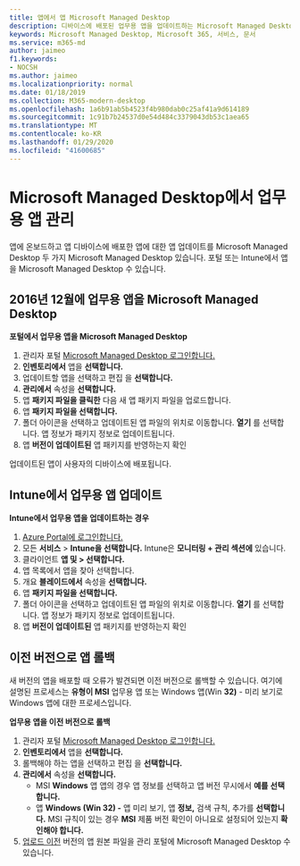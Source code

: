 ```yaml
---
title: 앱에서 앱 Microsoft Managed Desktop
description: 디바이스에 배포된 업무용 앱을 업데이트하는 Microsoft Managed Desktop 정보
keywords: Microsoft Managed Desktop, Microsoft 365, 서비스, 문서
ms.service: m365-md
author: jaimeo
f1.keywords:
- NOCSH
ms.author: jaimeo
ms.localizationpriority: normal
ms.date: 01/18/2019
ms.collection: M365-modern-desktop
ms.openlocfilehash: 1a6b91ab5b4523f4b980dab0c25af41a9d614189
ms.sourcegitcommit: 1c91b7b24537d0e54d484c3379043db53c1aea65
ms.translationtype: MT
ms.contentlocale: ko-KR
ms.lasthandoff: 01/29/2020
ms.locfileid: "41600685"
---
```

# <a name="manage-line-of-business-apps-in-microsoft-managed-desktop"></a>Microsoft Managed Desktop에서 업무용 앱 관리

<!--Application management -->

앱에 온보드하고 앱 디바이스에 배포한 앱에 대한 앱 업데이트를 Microsoft Managed Desktop 두 가지 Microsoft Managed Desktop 있습니다. 포털 또는 Intune에서 앱을 Microsoft Managed Desktop 수 있습니다. 

<span id="update-app-mmd" />

## <a name="update-line-of-business-apps-in-microsoft-managed-desktop"></a>2016년 12월에 업무용 앱을 Microsoft Managed Desktop

**포털에서 업무용 앱을 Microsoft Managed Desktop**
1. 관리자 포털 [Microsoft Managed Desktop 로그인합니다.](https://aka.ms/mmdportal)
2. **인벤토리에서** 앱을 **선택합니다.**  
3. 업데이트할 앱을 선택하고 편집 을 **선택합니다.**
4. **관리에서** 속성을 **선택합니다.** 
5. 앱 **패키지 파일을 클릭한** 다음 새 앱 패키지 파일을 업로드합니다.
6. 앱 **패키지 파일을 선택합니다.**
7. 폴더 아이콘을 선택하고 업데이트된 앱 파일의 위치로 이동합니다. **열기** 를 선택합니다. 앱 정보가 패키지 정보로 업데이트됩니다.
8. 앱 **버전이 업데이트된** 앱 패키지를 반영하는지 확인 

업데이트된 앱이 사용자의 디바이스에 배포됩니다.

<span id="update-app-intune" />

## <a name="update-line-of-business-apps-in-intune"></a>Intune에서 업무용 앱 업데이트

**Intune에서 업무용 앱을 업데이트하는 경우**
1. [Azure Portal에 로그인합니다.](https://portal.azure.com)
2. 모든 **서비스**  >  **Intune을 선택합니다.** Intune은 **모니터링 + 관리 섹션에** 있습니다.
3. 클라이언트 **앱 및 > 선택합니다.**
4. 앱 목록에서 앱을 찾아 선택합니다.
5. 개요 **블레이드에서** 속성을 **선택합니다.**
6. 앱 **패키지 파일을 선택합니다.**
7. 폴더 아이콘을 선택하고 업데이트된 앱 파일의 위치로 이동합니다. **열기** 를 선택합니다. 앱 정보가 패키지 정보로 업데이트됩니다.
8. 앱 **버전이 업데이트된** 앱 패키지를 반영하는지 확인

<span id="roll-back-app-mmd" />

## <a name="roll-back-an-app-to-a-previous-version"></a>이전 버전으로 앱 롤백

새 버전의 앱을 배포할 때 오류가 발견되면 이전 버전으로 롤백할 수 있습니다. 여기에 설명된 프로세스는 **유형이 MSI** 업무용 앱 또는 Windows 앱(Win **32)** - 미리 보기로 Windows 앱에 대한 프로세스입니다.

**업무용 앱을 이전 버전으로 롤백**

1. 관리자 포털 [Microsoft Managed Desktop 로그인합니다.](https://aka.ms/mmdportal)
2. **인벤토리에서** 앱을 **선택합니다.**  
3. 롤백해야 하는 앱을 선택하고 편집 을 **선택합니다.**
4. **관리에서** 속성을 **선택합니다.** 
    - MSI **Windows** 앱 앱의 경우 앱 정보를 선택하고 앱 버전 무시에서 **예를** **선택합니다.**
    - 앱 **Windows (Win 32) -** 앱 미리 보기, 앱 **정보,** 검색 규칙, 추가를 **선택합니다.** 
    MSI 규칙이 있는 경우 **MSI** 제품 버전 확인이 아니요로 설정되어 있는지 **확인해야 합니다.**
5. [업로드 이전](../get-started/deploy-apps.md) 버전의 앱 원본 파일을 관리 포털에 Microsoft Managed Desktop 수 있습니다.  

